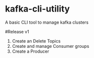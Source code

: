 # kafka-cli-utility
A basic CLI tool to manage kafka clusters

#Release v1
1. Create an Delete Topics
2. Create and manage Consumer groups
3. Create a Producer
